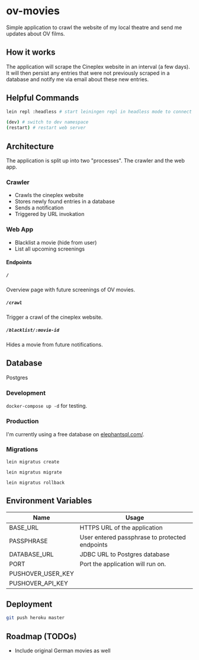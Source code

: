 # ov-movies

Simple application to crawl the website of my local theatre and send me updates about OV films.

## How it works

The application will scrape the Cineplex website in an interval (a few days).
It will then persist any entries that were not previously scraped in a database and notify me via email about these new entries.

## Helpful Commands

```bash
lein repl :headless # start leiningen repl in headless mode to connect to (e.g. from Cursive)

(dev) # switch to dev namespace
(restart) # restart web server
```

## Architecture

The application is split up into two "processes". The crawler and the web app.

### Crawler

- Crawls the cineplex website
- Stores newly found entries in a database
- Sends a notification
- Triggered by URL invokation

### Web App

- Blacklist a movie (hide from user)
- List all upcoming screenings

#### Endpoints

##### `/`

Overview page with future screenings of OV movies.

##### `/crawl`

Trigger a crawl of the cineplex website.

##### `/blacklist/:movie-id`

Hides a movie from future notifications.

## Database

Postgres

### Development

`docker-compose up -d` for testing.

### Production

I'm currently using a free database on [elephantsql.com/](https://www.elephantsql.com/).

### Migrations

`lein migratus create`

`lein migratus migrate`

`lein migratus rollback`

## Environment Variables

| Name | Usage | 
| ------------- |-------------|
| BASE_URL | HTTPS URL of the application |
| PASSPHRASE | User entered passphrase to protected endpoints |
| DATABASE_URL | JDBC URL to Postgres database |
| PORT | Port the application will run on. |
| PUSHOVER_USER_KEY  | |
| PUSHOVER_API_KEY  | |

## Deployment

````bash
git push heroku master
```` 

## Roadmap (TODOs)

- Include original German movies as well